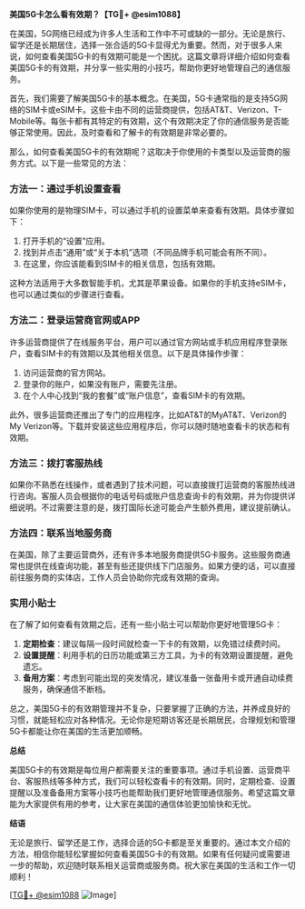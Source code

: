 **美国5G卡怎么看有效期？【TG💪+ @esim1088】**

在美国，5G网络已经成为许多人生活和工作中不可或缺的一部分。无论是旅行、留学还是长期居住，选择一张合适的5G卡显得尤为重要。然而，对于很多人来说，如何查看美国5G卡的有效期可能是一个困扰。这篇文章将详细介绍如何查看美国5G卡的有效期，并分享一些实用的小技巧，帮助你更好地管理自己的通信服务。

首先，我们需要了解美国5G卡的基本概念。在美国，5G卡通常指的是支持5G网络的SIM卡或eSIM卡。这些卡由不同的运营商提供，包括AT&T、Verizon、T-Mobile等。每张卡都有其特定的有效期，这个有效期决定了你的通信服务是否能够正常使用。因此，及时查看和了解卡的有效期是非常必要的。

那么，如何查看美国5G卡的有效期呢？这取决于你使用的卡类型以及运营商的服务方式。以下是一些常见的方法：

### 方法一：通过手机设置查看

如果你使用的是物理SIM卡，可以通过手机的设置菜单来查看有效期。具体步骤如下：

1. 打开手机的“设置”应用。
2. 找到并点击“通用”或“关于本机”选项（不同品牌手机可能会有所不同）。
3. 在这里，你应该能看到SIM卡的相关信息，包括有效期。

这种方法适用于大多数智能手机，尤其是苹果设备。如果你的手机支持eSIM卡，也可以通过类似的步骤进行查看。

### 方法二：登录运营商官网或APP

许多运营商提供了在线服务平台，用户可以通过官方网站或手机应用程序登录账户，查看SIM卡的有效期以及其他相关信息。以下是具体操作步骤：

1. 访问运营商的官方网站。
2. 登录你的账户，如果没有账户，需要先注册。
3. 在个人中心找到“我的套餐”或“账户信息”，查看SIM卡的有效期。

此外，很多运营商还推出了专门的应用程序，比如AT&T的MyAT&T、Verizon的My Verizon等。下载并安装这些应用程序后，你可以随时随地查看卡的状态和有效期。

### 方法三：拨打客服热线

如果你不熟悉在线操作，或者遇到了技术问题，可以直接拨打运营商的客服热线进行咨询。客服人员会根据你的电话号码或账户信息查询卡的有效期，并为你提供详细说明。不过需要注意的是，拨打国际长途可能会产生额外费用，建议提前确认。

### 方法四：联系当地服务商

在美国，除了主要运营商外，还有许多本地服务商提供5G卡服务。这些服务商通常也提供在线查询功能，甚至有些还提供线下门店服务。如果方便的话，可以直接前往服务商的实体店，工作人员会协助你完成有效期的查询。

### 实用小贴士

在了解了如何查看有效期之后，还有一些小贴士可以帮助你更好地管理5G卡：

1. **定期检查**：建议每隔一段时间就检查一下卡的有效期，以免错过续费时间。
2. **设置提醒**：利用手机的日历功能或第三方工具，为卡的有效期设置提醒，避免遗忘。
3. **备用方案**：考虑到可能出现的突发情况，建议准备一张备用卡或开通自动续费服务，确保通信不断档。

总之，美国5G卡的有效期管理并不复杂，只要掌握了正确的方法，并养成良好的习惯，就能轻松应对各种情况。无论你是短期访客还是长期居民，合理规划和管理5G卡都能让你在美国的生活更加顺畅。

**总结**

美国5G卡的有效期是每位用户都需要关注的重要事项。通过手机设置、运营商平台、客服热线等多种方式，我们可以轻松查看卡的有效期。同时，定期检查、设置提醒以及准备备用方案等小技巧也能帮助我们更好地管理通信服务。希望这篇文章能为大家提供有用的参考，让大家在美国的通信体验更加愉快和无忧。

**结语**

无论是旅行、留学还是工作，选择合适的5G卡都是至关重要的。通过本文介绍的方法，相信你能轻松掌握如何查看美国5G卡的有效期。如果有任何疑问或需要进一步的帮助，欢迎随时联系相关运营商或服务商。祝大家在美国的生活和工作一切顺利！

[[TG💪+ @esim1088](https://t.me/s/esim1088) ![Image](https://i.postimg.cc/4NQfJmqS/Snipaste-2025-05-13-00-14-12.png)]